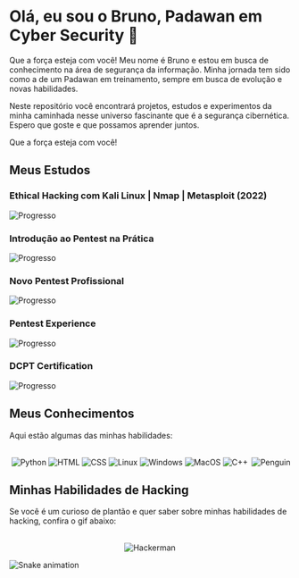 # Olá, eu sou o Bruno, Padawan em Cyber Security 👋

Que a força esteja com você! Meu nome é Bruno e estou em busca de conhecimento na área de segurança da informação. Minha jornada tem sido como a de um Padawan em treinamento, sempre em busca de evolução e novas habilidades.

Neste repositório você encontrará projetos, estudos e experimentos da minha caminhada nesse universo fascinante que é a segurança cibernética. Espero que goste e que possamos aprender juntos.

Que a força esteja com você!

## Meus Estudos

### Ethical Hacking com Kali Linux | Nmap | Metasploit (2022)
![Progresso](https://progress-bar.dev/40/?title=Em%20andamento)

### Introdução ao Pentest na Prática
![Progresso](https://progress-bar.dev/100/?title=Concluído)

### Novo Pentest Profissional
![Progresso](https://progress-bar.dev/17/?title=Em%20andamento)

### Pentest Experience
![Progresso](https://progress-bar.dev/0/?title=Pendente)

### DCPT Certification
![Progresso](https://progress-bar.dev/0/?title=Pendente)


## Meus Conhecimentos

Aqui estão algumas das minhas habilidades:
<div align="center">
  <br/>
  <img src="https://img.icons8.com/color/48/000000/python.png" alt="Python">
  <img src="https://img.icons8.com/color/48/000000/html-5.png" alt="HTML">
  <img src="https://img.icons8.com/color/48/000000/css3.png" alt="CSS">
  <img src="https://img.icons8.com/color/48/000000/linux--v1.png" alt="Linux">
  <img src="https://img.icons8.com/color/48/000000/windows-logo.png" alt="Windows">
  <img src="https://img.icons8.com/color/48/000000/mac-os.png" alt="MacOS">
  <img src="https://img.icons8.com/color/48/000000/c-plus-plus-logo.png" alt="C++">
  <img align="right" src="https://giphy.com/embed/LMEpLANstlIrasBIQZ" alt="Penguin">
</div>

## Minhas Habilidades de Hacking

Se você é um curioso de plantão e quer saber sobre minhas habilidades de hacking, confira o gif abaixo:

<div align="center">
  <br/>
  <img src="https://media.giphy.com/media/13HgwGsXF0aiGY/giphy.gif" alt="Hackerman">
</div>

![Snake animation](https://github.com/LuigiGF/LuigiGF/blob/output/github-contribution-grid-snake.svg)

<!--
# Olá, eu sou o Bruno, Padawan em Cyber Security 👋

Que a força esteja com você! Meu nome é Bruno e estou em busca de conhecimento na área de segurança da informação. Minha jornada tem sido como a de um Padawan em treinamento, sempre em busca de evolução e novas habilidades.

Neste repositório você encontrará projetos, estudos e experimentos da minha caminhada nesse universo fascinante que é a segurança cibernética. Espero que goste e que possamos aprender juntos.

Que a força esteja com você!

## Meus Estudos

### Ethical Hacking com Kali Linux | Nmap | Metasploit (2022)
![Progresso](https://progress-bar.dev/40/?title=Em%20andamento)

### Introdução ao Pentest na Prática
![Progresso](https://progress-bar.dev/100/?title=Concluído)

### Novo Pentest Profissional
![Progresso](https://progress-bar.dev/17/?title=Em%20andamento)

### Pentest Experience
![Progresso](https://progress-bar.dev/0/?title=Pendente)

### DCPT Certification
![Progresso](https://progress-bar.dev/0/?title=Pendente)



## Meus Conhecimentos

Aqui estão algumas das minhas habilidades:
<div align="center">
  <br/>
  <img src="https://img.icons8.com/color/48/000000/python.png" alt="Python">
  <img src="https://img.icons8.com/color/48/000000/html-5.png" alt="HTML">
  <img src="https://img.icons8.com/color/48/000000/css3.png" alt="CSS">
  <img src="https://img.icons8.com/color/48/000000/linux--v1.png" alt="Linux">
  <img src="https://img.icons8.com/color/48/000000/windows-logo.png" alt="Windows">
  <img src="https://img.icons8.com/color/48/000000/mac-os.png" alt="MacOS">
  <img src="https://img.icons8.com/color/48/000000/c-plus-plus-logo.png" alt="C++">
</div>

## Minhas Habilidades de Hacking

Se você é um curioso de plantão e quer saber sobre minhas habilidades de hacking, confira o gif abaixo:

<div align="center">
  <br/>
  <img src="https://media.giphy.com/media/13HgwGsXF0aiGY/giphy.gif" alt="Hackerman">
</div>

![Snake animation](https://github.com/LuigiGF/LuigiGF/blob/output/github-contribution-grid-snake.svg)
-->
<!-- 
<h1>Olá, eu sou o Bruno, Padawan em Cyber Security 👋</h1>
<p>Que a força esteja com você! Meu nome é Bruno e estou em busca de conhecimento na área de segurança da informação. Minha jornada tem sido como a de um Padawan em treinamento, sempre em busca de evolução e novas habilidades.</p>

<p><img src="https://media0.giphy.com/media/3ohuAxV0DfcLTxVh6w/giphy.gif?cid=ecf05e47oah9pzg1znqeq2yepcru1bavppqk63chnvupsqcf&rid=giphy.gif&ct=g" alt="May the Force be with you!"></p>

<p>Neste repositório você encontrará projetos, estudos e experimentos da minha caminhada nesse universo fascinante que é a segurança cibernética. Espero que goste e que possamos aprender juntos.</p>

<p>Que a força esteja com você!</p>

<div align="center">
  <h2>Meus Conhecimentos</h2>
  <br/>
  <img src="https://img.icons8.com/color/48/000000/python.png"/>
  <img src="https://img.icons8.com/color/48/000000/html-5.png"/>
  <img src="https://img.icons8.com/color/48/000000/css3.png"/>
  <img src="https://img.icons8.com/color/48/000000/linux--v1.png"/>
  <img src="https://img.icons8.com/color/48/000000/windows-logo.png"/>
  <img src="https://img.icons8.com/color/48/000000/mac-os.png"/>
  <img src="https://img.icons8.com/color/48/000000/c-plus-plus-logo.png"/>
</div>
<div align="center">
  <h2>Minhas Habilidades de Hacking</h2>
  <br/>
  <img src="https://media.giphy.com/media/13HgwGsXF0aiGY/giphy.gif" alt="Hackerman">
</div>
-->


<!--
**brunorhis/brunorhis** is a ✨ _special_ ✨ repository because its `README.md` (this file) appears on your GitHub profile.

Here are some ideas to get you started:

- 🔭 I’m currently working on ...
- 🌱 I’m currently learning ...
- 👯 I’m looking to collaborate on ...
- 🤔 I’m looking for help with ...
- 💬 Ask me about ...
- 📫 How to reach me: ...
- 😄 Pronouns: ...
- ⚡ Fun fact: ...
-->
